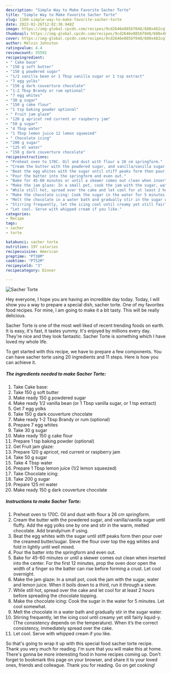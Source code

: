 ```yaml
---
description: "Simple Way to Make Favorite Sacher Torte"
title: "Simple Way to Make Favorite Sacher Torte"
slug: 1160-simple-way-to-make-favorite-sacher-torte
date: 2022-02-26T12:02:30.948Z
image: https://img-global.cpcdn.com/recipes/9cd2646e0856f048/680x482cq70/sacher-torte-recipe-main-photo.jpg
thumbnail: https://img-global.cpcdn.com/recipes/9cd2646e0856f048/680x482cq70/sacher-torte-recipe-main-photo.jpg
cover: https://img-global.cpcdn.com/recipes/9cd2646e0856f048/680x482cq70/sacher-torte-recipe-main-photo.jpg
author: Melvin Johnston
ratingvalue: 4.4
reviewcount: 35592
recipeingredient:
- " Cake base"
- "150 g soft butter"
- "150 g powdered sugar"
- "1/2 vanilla bean or 1 Tbsp vanilla sugar or 1 tsp extract"
- "7 egg yolks"
- "150 g dark couverture chocolate"
- "1-2 Tbsp Brandy or rum optional"
- "7 egg whites"
- "30 g sugar"
- "150 g cake flour"
- "1 tsp baking powder optional"
- " Fruit jam glaze"
- "120 g apricot red current or raspberry jam"
- "50 g sugar"
- "4 Tbsp water"
- "1 Tbsp lemon juice 12 lemon squeezed"
- " Chocolate icing"
- "200 g sugar"
- "125 ml water"
- "150 g dark couverture chocolate"
recipeinstructions:
- "Preheat oven to 170C. Oil and dust with flour a 26 cm springform."
- "Cream the butter with the powdered sugar, and vanilla/vanilla sugar until fluffy. Add the egg yolks one by one and stir in the warm, melted chocolate. Add brandy/rum if using."
- "Beat the egg whites with the sugar until stiff peaks form then pour over the creamed butter/sugar. Sieve the flour over top the egg whites and fold in lightly until well mixed."
- "Pour the batter into the springform and even out."
- "Bake for 45-60 minutes or until a skewer comes out clean when inserted into the center. For the first 12 minutes, prop the oven door open the width of a finger so the batter can rise before forming a crust. Let cool overnight."
- "Make the jam glaze: In a small pot, cook the jam with the sugar, water and lemon juice. When it boils down to a third, run it through a sieve."
- "While still hot, spread over the cake and let cool for at least 2 hours before spreading the chocolate topping."
- "Make the chocolate icing: Cook the sugar in the water for 5 minutes. Let cool somewhat."
- "Melt the chocolate in a water bath and gradually stir in the sugar water."
- "Stirring frequently, let the icing cool until creamy yet still fairly liquid-y. (The consistency depends on the temperature). When it’s the correct consistency, immediately spread over the cake."
- "Let cool. Serve with whipped cream if you like."
categories:
- Recipe
tags:
- sacher
- torte

katakunci: sacher torte 
nutrition: 197 calories
recipecuisine: American
preptime: "PT30M"
cooktime: "PT52M"
recipeyield: "3"
recipecategory: Dinner

---
```



![Sacher Torte](https://img-global.cpcdn.com/recipes/9cd2646e0856f048/680x482cq70/sacher-torte-recipe-main-photo.jpg)

Hey everyone, I hope you are having an incredible day today. Today, I will show you a way to prepare a special dish, sacher torte. One of my favorites food recipes. For mine, I am going to make it a bit tasty. This will be really delicious.



Sacher Torte is one of the most well liked of recent trending foods on earth. It is easy, it's fast, it tastes yummy. It's enjoyed by millions every day. They're nice and they look fantastic. Sacher Torte is something which I have loved my whole life.


To get started with this recipe, we have to prepare a few components. You can have sacher torte using 20 ingredients and 11 steps. Here is how you can achieve it.

<!--inarticleads1-->

##### The ingredients needed to make Sacher Torte:

1. Take  Cake base:
1. Take 150 g soft butter
1. Make ready 150 g powdered sugar
1. Make ready 1/2 vanilla bean (or 1 Tbsp vanilla sugar, or 1 tsp extract)
1. Get 7 egg yolks
1. Take 150 g dark couverture chocolate
1. Make ready 1-2 Tbsp Brandy or rum (optional)
1. Prepare 7 egg whites
1. Take 30 g sugar
1. Make ready 150 g cake flour
1. Prepare 1 tsp baking powder (optional)
1. Get  Fruit jam glaze:
1. Prepare 120 g apricot, red current or raspberry jam
1. Take 50 g sugar
1. Take 4 Tbsp water
1. Prepare 1 Tbsp lemon juice (1/2 lemon squeezed)
1. Take  Chocolate icing:
1. Take 200 g sugar
1. Prepare 125 ml water
1. Make ready 150 g dark couverture chocolate




<!--inarticleads2-->

##### Instructions to make Sacher Torte:

1. Preheat oven to 170C. Oil and dust with flour a 26 cm springform.
1. Cream the butter with the powdered sugar, and vanilla/vanilla sugar until fluffy. Add the egg yolks one by one and stir in the warm, melted chocolate. Add brandy/rum if using.
1. Beat the egg whites with the sugar until stiff peaks form then pour over the creamed butter/sugar. Sieve the flour over top the egg whites and fold in lightly until well mixed.
1. Pour the batter into the springform and even out.
1. Bake for 45-60 minutes or until a skewer comes out clean when inserted into the center. For the first 12 minutes, prop the oven door open the width of a finger so the batter can rise before forming a crust. Let cool overnight.
1. Make the jam glaze: In a small pot, cook the jam with the sugar, water and lemon juice. When it boils down to a third, run it through a sieve.
1. While still hot, spread over the cake and let cool for at least 2 hours before spreading the chocolate topping.
1. Make the chocolate icing: Cook the sugar in the water for 5 minutes. Let cool somewhat.
1. Melt the chocolate in a water bath and gradually stir in the sugar water.
1. Stirring frequently, let the icing cool until creamy yet still fairly liquid-y. (The consistency depends on the temperature). When it’s the correct consistency, immediately spread over the cake.
1. Let cool. Serve with whipped cream if you like.




So that's going to wrap it up with this special food sacher torte recipe. Thank you very much for reading. I'm sure that you will make this at home. There's gonna be more interesting food in home recipes coming up. Don't forget to bookmark this page on your browser, and share it to your loved ones, friends and colleague. Thank you for reading. Go on get cooking!

